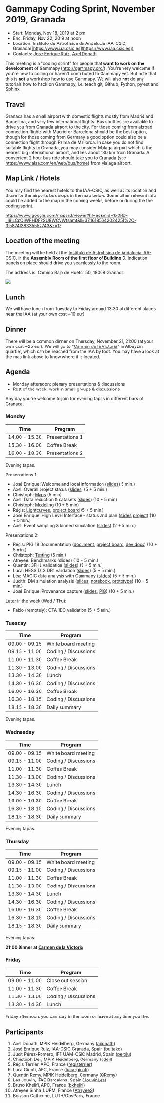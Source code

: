 # Gammapy Coding Sprint, November 2019, Granada

* Start: Monday, Nov 18, 2019 at 2 pm
* End: Friday, Nov 22, 2019 at noon
* Location: Instituto de Astrofísica de Andalucía IAA-CSIC, Granada([https://www.iaa.csic.es](https://www.iaa.csic.es))
* Contacts: [Jose Enrique Ruiz](mailto:jer@iaa.es), [Axel Donath](mailto:axel.donath@mpi-hd.mpg.de)

This meeting is a "coding sprint" for people that **want to work on the development** of Gammapy
(http://gammapy.org/). You're very welcome if you're new to coding or haven't contributed to
Gammapy yet. But note that this is **not** a workshop how to use Gammapy. We will also **not**
do any tutorials how to hack on Gammapy, i.e. teach git, Github, Python, pytest and Sphinx.

## Travel

Granada has a small airport with domestic flights mostly from Madrid and Barcelona, and very few international flights. Bus shuttles are available to drive you from Granada airport to the city. For those coming from abroad connection flights with Madrid or Barcelona should be the best option, though for those coming from Germany a good option could also be a connection flight through Palma de Mallorca. In case you do not find suitable flights to Granada, you may consider Malaga airport which is the nearest big international airport, and lies about 130 km from Granada. A convenient 2 hour bus ride should take you to Granada (see https://www.alsa.com/en/web/bus/home) from Malaga airport.

## Map Link / Hotels

You may find the nearest hotels to the IAA-CSIC, as well as its location and those for the airports bus stops in the map below. Some other relevant info could be added to the map in the coming weeks, before or during the the coding sprint.

https://www.google.com/maps/d/viewer?hl=es&mid=1x0RD-_l8iLCpOIWFHDF2SU8WCVWtsamt&ll=37.16185642024251%2C-3.5874138335552743&z=13

## Location of the meeting

The meeting will be held at the [Instituto de Astrofísica de Andalucía IAA-CSIC](https://www.iaa.csic.es), in the **Assembly Room of the first floor of Building C**. Indication panels on place should drive you seamlessly to the room.

The address is: Camino Bajo de Huétor 50, 18008 Granada

![](AssemblyRoom.png)

## Lunch

We will have lunch from Tuesday to Friday around 13:30 at different places near the IAA (at your own cost ~10 eur)

## Dinner

There will be a common dinner on Thursday, November 21, 21:00 (at your own cost ~25 eur). We will go to "[Carmen de la Victoria](https://carmendelavictoria.ugr.es/?lang=en)" in Albayzin quartier, which can be reached from the IAA by foot. You may have a look at the map link above to know where it is located.

## Agenda

- Monday afternoon: plenary presentations & discussions
- Rest of the week: work in small groups & discussions

Any day you're welcome to join for evening tapas in different bars of Granada.

### Monday

| Time          | Program               |
| ------------- | --------------------- |
| 14.00 - 15.30 | Presentations 1       |
| 15.30 - 16.00 | Coffee Break          |
| 16.00 - 18.30 | Presentations 2       |

Evening tapas.

Presentations 1:

- José Enrique: Welcome and local information ([slides](slides/Welcome.pdf)) 5 min.)
- Axel: Overall project status ([slides](slides/gammapy_status_granada.pdf)) (5 + 5 min.)
- Christoph: [Maps](maps.md) (5 min) 
- Axel: Data reduction & datasets ([slides](slides/gammapy_datasets_granada.pdf)) (10 + 5 min)
- Christoph: [Modeling](modeling.md) (10 + 5 min)
- Régis: [Lightcurves](lightcurves.md), [project board](https://github.com/gammapy/gammapy/projects/4) (5 + 5 min.)
- José Enrique: High Level Interface - status and plan ([slides](slides/high_level_interface.pdf) [project](https://github.com/gammapy/gammapy/projects/15)) (10 + 5 min.)
- Axel: Event sampling & binned simulation ([slides](slides/gammapy_event_sampling_granada.pdf)) (2 + 5 min.)


Presentations 2:

- Régis: PIG 18 Documentation ([document](https://github.com/cdeil/gammapy/blob/0826831e211ff17f7ccc34baf6d87a046c3a74d3/docs/development/pigs/pig-018.rst), [project board](https://github.com/gammapy/gammapy/projects/1), [dev docs](https://docs.gammapy.org/dev/)) (10 + 5 min.)
- Christoph: [Testing](testing.md) (5 min.)
- Atreyee: Benchmarks ([slides](https://github.com/gammapy/gammapy-meetings/blob/master/coding-sprints/2019-11_Granada/slides/Benchmarks.pdf)) (10 + 5 min.)
- Quentin: 3FHL validation ([slides](https://github.com/gammapy/gammapy-meetings/blob/master/coding-sprints/2019-11_Granada/slides/REMY_3FHL_validation.pdf)) (5 + 5 min.)
- Luca: HESS DL3 DR1 validation ([slides](slides/Slide_Luca.pdf)) (5 + 5 min.)
- Léa: MAGIC data analysis with Gammapy ([slides]()) (5 + 5 min.)
- Judith: DM simulation analysis ([slides](), [notebook](https://github.com/peroju/dm-gammapy/blob/master/notebooks/DarkMatterUseCaseSigmaVEstimator.ipynb), [prototype](https://www.iaa.csic.es/~jer/gammapydocs/api/gammapy.astro.darkmatter.SigmaVEstimator.html#gammapy.astro.darkmatter.SigmaVEstimator)) (10 + 5 min.)
- José Enrique: Provenance capture ([slides](slides/ProvenancePrototype.pdf), [PIG](https://github.com/gammapy/gammapy/pull/2458)) (10 + 5 min.)

Later in the week (Wed / Thu):

- Fabio (remotely): CTA 1DC validation (5 + 5 min.)


### Tuesday

| Time          | Program               |
| ------------- |---------------------- |
| 09.00 - 09.15 | White board meeting   |
| 09.15 - 11.00 | Coding / Discussions  |
| 11.00 - 11.30 | Coffee Break          |
| 11.30 - 13.00 | Coding / Discussions  |
| 13.30 - 14.30 | Lunch                 |
| 14.30 - 16.30 | Coding / Discussions  |
| 16.00 - 16.30 | Coffee Break          |
| 16.30 - 18.15 | Coding / Discussions  |
| 18.15 - 18.30 | Daily summary         |

Evening tapas.

### Wednesday

| Time          | Program               |
| ------------- |---------------------- |
| 09.00 - 09.15 | White board meeting   |
| 09.15 - 11.00 | Coding / Discussions  |
| 11.00 - 11.30 | Coffee Break          |
| 11.30 - 13.00 | Coding / Discussions  |
| 13.30 - 14.30 | Lunch                 |
| 14.30 - 16.30 | Coding / Discussions  |
| 16.00 - 16.30 | Coffee Break          |
| 16.30 - 18.15 | Coding / Discussions  |
| 18.15 - 18.30 | Daily summary         |

Evening tapas.

### Thursday

| Time          | Program               |
| ------------- |---------------------- |
| 09.00 - 09.15 | White board meeting   |
| 09.15 - 11.00 | Coding / Discussions  |
| 11.00 - 11.30 | Coffee Break          |
| 11.30 - 13.00 | Coding / Discussions  |
| 13.30 - 14.30 | Lunch                 |
| 14.30 - 16.30 | Coding / Discussions  |
| 16.00 - 16.30 | Coffee Break          |
| 16.30 - 18.15 | Coding / Discussions  |
| 18.15 - 18.30 | Daily summary         |

Evening tapas.

**21:00 Dinner at [Carmen de la Victoria](https://carmendelavictoria.ugr.es/?lang=en)**

### Friday

| Time          | Program               |
| ------------- |---------------------- |
| 09.00 - 11.00 | Close out session     |
| 11.00 - 11.30 | Coffee Break          |
| 11.30 - 13.00 | Coding / Discussions  |
| 13.30 - 14.30 | Lunch                 |

Friday afternoon: you can stay in the room or leave at any time you like.

## Participants

1. Axel Donath, MPIK Heidelberg, Germany ([adonath](https://github.com/adonath))
1. José Enrique Ruiz, IAA-CSIC Granada, Spain ([bultako](https://github.com/bultako))
1. Judit Pérez-Romero, IFT UAM-CSIC Madrid, Spain ([peroju](https://github.com/peroju))
1. Christoph Deil, MPIK Heidelberg, Germany ([cdeil](https://github.com/cdeil))
1. Régis Terrier, APC, France ([registerrier](https://github.com/registerrier))
1. Luca Giunti, APC, France ([luca-giunti](https://github.com/luca-giunti))
1. Quentin Remy, MPIK Heidelberg, Germany ([QRemy](https://github.com/QRemy))
1. Léa Jouvin, IFAE Barcelona, Spain ([JouvinLea](https://github.com/JouvinLea))
1. Bruno Khelifi, APC, France ([bkhelifi](https://github.com/bkhelifi))
1. Atreyee Sinha, LUPM, France ([AtreyeeS](https://github.com/AtreyeeS))
1. Boisson Catherine, LUTH/ObsParis, France
